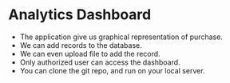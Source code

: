 # Analytics Dashboard

- The application give us graphical representation of purchase.
- We can add records to the database.
- We can even upload file to add the record.
- Only authorized user can access the dashboard.
- You can clone the git repo, and run on your local server.
